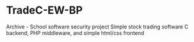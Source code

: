 # TradeC-EW-BP
Archive - School software security project
Simple stock trading software
C backend, PHP middleware, and simple html/css frontend
